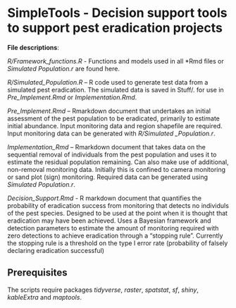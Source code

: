 SimpleTools - Decision support tools to support pest eradication
projects
================

**File descriptions**:

*R/Framework\_functions.R* - Functions and models used in all \*Rmd files
or *Simulated Population.r* are found here.

*R/Simulated\_Population.R* – R code used to generate test data from a
simulated pest eradication. The simulated data is saved in Stuff/. for
use in *Pre_Implement.Rmd* or *Implementation.Rmd*.


*Pre\_Implement.Rmd* – Rmarkdown document that undertakes an initial
assessment of the pest population to be eradicated, primarily to
estimate initial abundance. Input monitoring data and region shapefile
are required. Input monitoring data can be generated with *R/Simulated
\_Population.r*.

*Implementation\_Rmd* – Rmarkdown document that takes data on the
sequential removal of individuals from the pest population and uses it
to estimate the residual population remaining. Can also make use of
additional, non-removal monitoring data. Initially this is confined to
camera monitoring or sand plot (sign) monitoring. Required data can be
generated using *Simulated Population.r*.

*Decision\_Support.Rmd* - R markdown document that quantifies the
probability of eradication success from monitoring that detects no
individuls of the pest species. Designed to be used at the point when it
is thought that eradication may have been achieved. Uses a Bayesian
framework and detection parameters to estimate the amount of monitoring
required with zero detections to achieve eradication through a “stopping
rule”. Currently the stopping rule is a threshold on the type I error
rate (probability of falsely declaring eradication successful)

## Prerequisites

The scripts require packages *tidyverse*, *raster*, *spatstat*, *sf*, *shiny*, *kableExtra* and
*maptools*.
